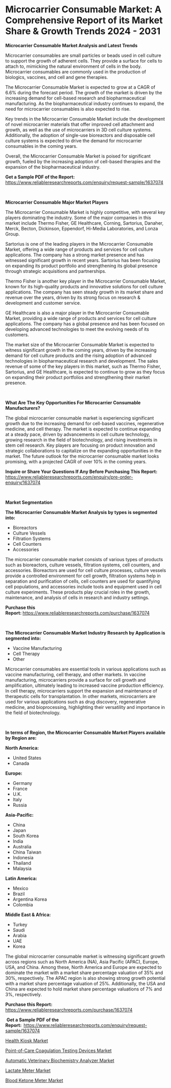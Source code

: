 <p><h1>Microcarrier Consumable Market: A Comprehensive Report of its Market Share & Growth Trends 2024 - 2031</h1></p><p><strong>Microcarrier Consumable Market Analysis and Latest Trends</strong></p>
<p><p>Microcarrier consumables are small particles or beads used in cell culture to support the growth of adherent cells. They provide a surface for cells to attach to, mimicking the natural environment of cells in the body. Microcarrier consumables are commonly used in the production of biologics, vaccines, and cell and gene therapies.</p><p>The Microcarrier Consumable Market is expected to grow at a CAGR of 6.6% during the forecast period. The growth of the market is driven by the increasing demand for cell-based research and biopharmaceutical manufacturing. As the biopharmaceutical industry continues to expand, the need for microcarrier consumables is also expected to rise.</p><p>Key trends in the Microcarrier Consumable Market include the development of novel microcarrier materials that offer improved cell attachment and growth, as well as the use of microcarriers in 3D cell culture systems. Additionally, the adoption of single-use bioreactors and disposable cell culture systems is expected to drive the demand for microcarrier consumables in the coming years.</p><p>Overall, the Microcarrier Consumable Market is poised for significant growth, fueled by the increasing adoption of cell-based therapies and the expansion of the biopharmaceutical industry.</p></p>
<p><strong>Get a Sample PDF of the Report:&nbsp;</strong> <a href="https://www.reliableresearchreports.com/enquiry/request-sample/1637074">https://www.reliableresearchreports.com/enquiry/request-sample/1637074</a></p>
<p>&nbsp;</p>
<p><strong>Microcarrier Consumable Major Market Players</strong></p>
<p><p>The Microcarrier Consumable Market is highly competitive, with several key players dominating the industry. Some of the major companies in this market include Thermo Fisher, GE Healthcare, Corning, Sartorius, Danaher, Merck, Becton, Dickinson, Eppendorf, Hi-Media Laboratories, and Lonza Group.</p><p>Sartorius is one of the leading players in the Microcarrier Consumable Market, offering a wide range of products and services for cell culture applications. The company has a strong market presence and has witnessed significant growth in recent years. Sartorius has been focusing on expanding its product portfolio and strengthening its global presence through strategic acquisitions and partnerships.</p><p>Thermo Fisher is another key player in the Microcarrier Consumable Market, known for its high-quality products and innovative solutions for cell culture applications. The company has seen steady growth in its market share and revenue over the years, driven by its strong focus on research & development and customer service.</p><p>GE Healthcare is also a major player in the Microcarrier Consumable Market, providing a wide range of products and services for cell culture applications. The company has a global presence and has been focused on developing advanced technologies to meet the evolving needs of its customers.</p><p>The market size of the Microcarrier Consumable Market is expected to witness significant growth in the coming years, driven by the increasing demand for cell culture products and the rising adoption of advanced technologies in biopharmaceutical research and development. The sales revenue of some of the key players in this market, such as Thermo Fisher, Sartorius, and GE Healthcare, is expected to continue to grow as they focus on expanding their product portfolios and strengthening their market presence.</p></p>
<p>&nbsp;</p>
<p><strong>What Are The Key Opportunities For Microcarrier Consumable Manufacturers?</strong></p>
<p><p>The global microcarrier consumable market is experiencing significant growth due to the increasing demand for cell-based vaccines, regenerative medicine, and cell therapy. The market is expected to continue expanding at a steady pace, driven by advancements in cell culture technology, growing research in the field of biotechnology, and rising investments in stem cell research. Key players are focusing on product innovation and strategic collaborations to capitalize on the expanding opportunities in the market. The future outlook for the microcarrier consumable market looks promising, with a projected CAGR of over 10% in the coming years.</p></p>
<p><strong>Inquire or Share Your Questions If Any Before Purchasing This Report:</strong> <a href="https://www.reliableresearchreports.com/enquiry/pre-order-enquiry/1637074">https://www.reliableresearchreports.com/enquiry/pre-order-enquiry/1637074</a></p>
<p>&nbsp;</p>
<p><strong>Market Segmentation</strong></p>
<p><strong>The Microcarrier Consumable Market Analysis by types is segmented into:</strong></p>
<p><ul><li>Bioreactors</li><li>Culture Vessels</li><li>Filtration Systems</li><li>Cell Counters</li><li>Accessories</li></ul></p>
<p><p>The microcarrier consumable market consists of various types of products such as bioreactors, culture vessels, filtration systems, cell counters, and accessories. Bioreactors are used for cell culture processes, culture vessels provide a controlled environment for cell growth, filtration systems help in separation and purification of cells, cell counters are used for quantifying cell populations, and accessories include tools and equipment used in cell culture experiments. These products play crucial roles in the growth, maintenance, and analysis of cells in research and industry settings.</p></p>
<p><strong>Purchase this Report:&nbsp;</strong><a href="https://www.reliableresearchreports.com/purchase/1637074">https://www.reliableresearchreports.com/purchase/1637074</a></p>
<p>&nbsp;</p>
<p><strong>The Microcarrier Consumable Market Industry Research by Application is segmented into:</strong></p>
<p><ul><li>Vaccine Manufacturing</li><li>Cell Therapy</li><li>Other</li></ul></p>
<p><p>Microcarrier consumables are essential tools in various applications such as vaccine manufacturing, cell therapy, and other markets. In vaccine manufacturing, microcarriers provide a surface for cell growth and amplification, ultimately leading to increased vaccine production efficiency. In cell therapy, microcarriers support the expansion and maintenance of therapeutic cells for transplantation. In other markets, microcarriers are used for various applications such as drug discovery, regenerative medicine, and bioprocessing, highlighting their versatility and importance in the field of biotechnology.</p></p>
<p>&nbsp;</p>
<p><strong>In terms of Region, the Microcarrier Consumable Market Players available by Region are:</strong></p>
<p>
    <p> <strong> North America: </strong>
        <ul>
            <li>United States</li>
            <li>Canada</li>
        </ul>
        </p> 
    <p> <strong> Europe: </strong>
        <ul>
            <li>Germany</li>
            <li>France</li>
            <li>U.K.</li>
            <li>Italy</li>
            <li>Russia</li>
        </ul>
        </p> 
    <p> <strong> Asia-Pacific: </strong>
        <ul>
            <li>China</li>
            <li>Japan</li>
            <li>South Korea</li>
            <li>India</li>
            <li>Australia</li>
            <li>China Taiwan</li>
            <li>Indonesia</li>
            <li>Thailand</li>
            <li>Malaysia</li>
        </ul>
        </p> 
    <p> <strong> Latin America: </strong>
        <ul>
            <li>Mexico</li>
            <li>Brazil</li>
            <li>Argentina Korea</li>
            <li>Colombia</li>
        </ul>
        </p> 
    <p> <strong> Middle East & Africa: </strong>
        <ul>
            <li>Turkey</li>
            <li>Saudi</li>
            <li>Arabia</li>
            <li>UAE</li>
            <li>Korea</li>
        </ul>
    </p>
    </p>
<p><p>The global microcarrier consumable market is witnessing significant growth across regions such as North America (NA), Asia Pacific (APAC), Europe, USA, and China. Among these, North America and Europe are expected to dominate the market with a market share percentage valuation of 35% and 30%, respectively. The APAC region is also showing strong growth potential with a market share percentage valuation of 25%. Additionally, the USA and China are expected to hold market share percentage valuations of 7% and 3%, respectively.</p></p>
<p><strong>Purchase this Report: </strong><a href="https://www.reliableresearchreports.com/purchase/1637074">https://www.reliableresearchreports.com/purchase/1637074</a></p>
<p>&nbsp;<strong>Get a Sample PDF of the Report:&nbsp;&nbsp;</strong><a href="https://www.reliableresearchreports.com/enquiry/request-sample/1637074">https://www.reliableresearchreports.com/enquiry/request-sample/1637074</a></p>
<p><strong></strong></p>
<p><p><a href="https://medium.com/@twiladurgan/health-kiosk-market-insight-market-trends-growth-forecasted-from-2024-to-2031-a027bdc18004">Health Kiosk Market</a></p><p><a href="https://medium.com/@twiladurgan/point-of-care-coagulation-testing-devices-market-analysis-and-sze-forecasted-for-period-from-2024-757a6839a733">Point-of-Care Coagulation Testing Devices Market</a></p><p><a href="https://medium.com/@jamesday5g/automatic-veterinary-biochemistry-analyzer-market-outlook-industry-overview-and-forecast-2024-to-7de54bcf246d">Automatic Veterinary Biochemistry Analyzer Market</a></p><p><a href="https://medium.com/@jamesday5g/lactate-meter-market-analysis-and-sze-forecasted-for-period-from-2024-to-2031-d4248edb74ad">Lactate Meter Market</a></p><p><a href="https://medium.com/@twiladurgan/blood-ketone-meter-market-analysis-its-cagr-market-segmentation-and-global-industry-overview-8ca61293d47f">Blood Ketone Meter Market</a></p></p>